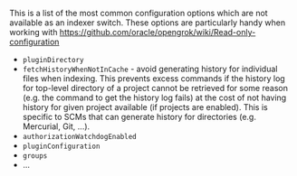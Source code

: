 This is a list of the most common configuration options which are not available as an indexer switch. These options are particularly handy when working with https://github.com/oracle/opengrok/wiki/Read-only-configuration

 - `pluginDirectory`
 - `fetchHistoryWhenNotInCache` - avoid generating history for individual files when indexing. This prevents excess commands if the history log for top-level directory of a project cannot be retrieved for some reason (e.g. the command to get the history log fails) at the cost of not having history for given project available (if projects are enabled). This is specific to SCMs that can generate history for directories (e.g. Mercurial, Git, ...).
 - `authorizationWatchdogEnabled`
 - `pluginConfiguration`
 - `groups`
 - ...